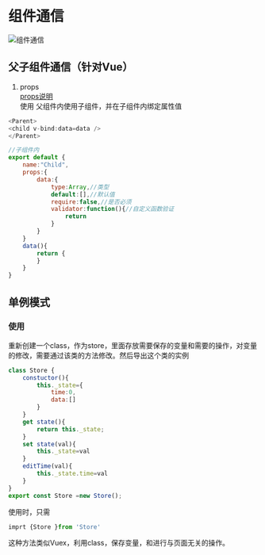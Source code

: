 # 组件通信
![组件通信](./../图片/组件通信.png)

## 父子组件通信（针对Vue）
1. props  
[props说明](https://cn.vuejs.org/v2/api/#props)  
 使用
 父组件内使用子组件，并在子组件内绑定属性值
 ``` javascript
 <Parent>
 <child v-bind:data=data />
 </Parent>

 //子组件内
 export default {
     name:"Child",
     props:{
         data:{
             type:Array,//类型
             default:[],//默认值
             require:false,//是否必须
             validator:function(){//自定义函数验证
                 return 
             }
         }
     }
     data(){
         return {    
         }
     }
 }
 ```


## 单例模式
### 使用
重新创建一个class，作为store，里面存放需要保存的变量和需要的操作，对变量的修改，需要通过该类的方法修改。然后导出这个类的实例
``` javascript
class Store {
    constuctor(){
        this._state={
            time:0,
            data:[]
        }
    }
    get state(){
        return this._state;
    }
    set state(val){
        this._state=val
    }
    editTime(val){
        this._state.time=val
    }
} 
export const Store =new Store();
```
使用时，只需
``` javascript
imprt {Store }from 'Store'
```
这种方法类似Vuex，利用class，保存变量，和进行与页面无关的操作。

## 
